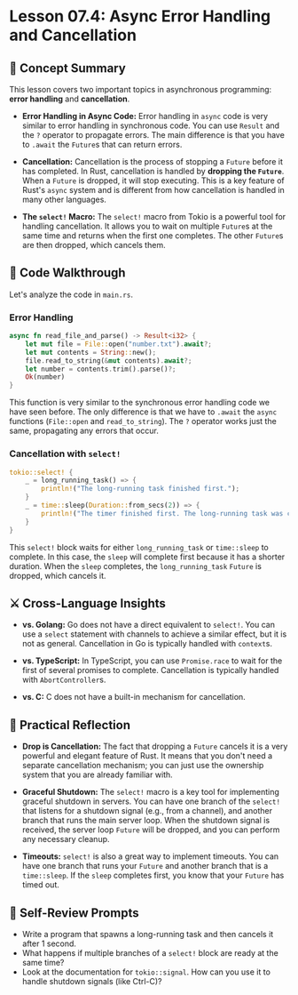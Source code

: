# Lesson 07.4: Async Error Handling and Cancellation

## 🧠 Concept Summary

This lesson covers two important topics in asynchronous programming: **error handling** and **cancellation**.

- **Error Handling in Async Code:** Error handling in `async` code is very similar to error handling in synchronous code. You can use `Result` and the `?` operator to propagate errors. The main difference is that you have to `.await` the `Future`s that can return errors.

- **Cancellation:** Cancellation is the process of stopping a `Future` before it has completed. In Rust, cancellation is handled by **dropping the `Future`**. When a `Future` is dropped, it will stop executing. This is a key feature of Rust's `async` system and is different from how cancellation is handled in many other languages.

- **The `select!` Macro:** The `select!` macro from Tokio is a powerful tool for handling cancellation. It allows you to wait on multiple `Future`s at the same time and returns when the first one completes. The other `Future`s are then dropped, which cancels them.

## 🧩 Code Walkthrough

Let's analyze the code in `main.rs`.

### Error Handling

```rust
async fn read_file_and_parse() -> Result<i32> {
    let mut file = File::open("number.txt").await?;
    let mut contents = String::new();
    file.read_to_string(&mut contents).await?;
    let number = contents.trim().parse()?;
    Ok(number)
}
```

This function is very similar to the synchronous error handling code we have seen before. The only difference is that we have to `.await` the `async` functions (`File::open` and `read_to_string`). The `?` operator works just the same, propagating any errors that occur.

### Cancellation with `select!`

```rust
tokio::select! {
    _ = long_running_task() => {
        println!("The long-running task finished first.");
    }
    _ = time::sleep(Duration::from_secs(2)) => {
        println!("The timer finished first. The long-running task was cancelled.");
    }
}
```

This `select!` block waits for either `long_running_task` or `time::sleep` to complete. In this case, the `sleep` will complete first because it has a shorter duration. When the `sleep` completes, the `long_running_task` `Future` is dropped, which cancels it.

## ⚔️ Cross-Language Insights

- **vs. Golang:** Go does not have a direct equivalent to `select!`. You can use a `select` statement with channels to achieve a similar effect, but it is not as general. Cancellation in Go is typically handled with `context`s.

- **vs. TypeScript:** In TypeScript, you can use `Promise.race` to wait for the first of several promises to complete. Cancellation is typically handled with `AbortController`s.

- **vs. C:** C does not have a built-in mechanism for cancellation.

## 🚀 Practical Reflection

- **Drop is Cancellation:** The fact that dropping a `Future` cancels it is a very powerful and elegant feature of Rust. It means that you don't need a separate cancellation mechanism; you can just use the ownership system that you are already familiar with.

- **Graceful Shutdown:** The `select!` macro is a key tool for implementing graceful shutdown in servers. You can have one branch of the `select!` that listens for a shutdown signal (e.g., from a channel), and another branch that runs the main server loop. When the shutdown signal is received, the server loop `Future` will be dropped, and you can perform any necessary cleanup.

- **Timeouts:** `select!` is also a great way to implement timeouts. You can have one branch that runs your `Future` and another branch that is a `time::sleep`. If the `sleep` completes first, you know that your `Future` has timed out.

## 🧩 Self-Review Prompts

- Write a program that spawns a long-running task and then cancels it after 1 second.
- What happens if multiple branches of a `select!` block are ready at the same time?
- Look at the documentation for `tokio::signal`. How can you use it to handle shutdown signals (like Ctrl-C)?
